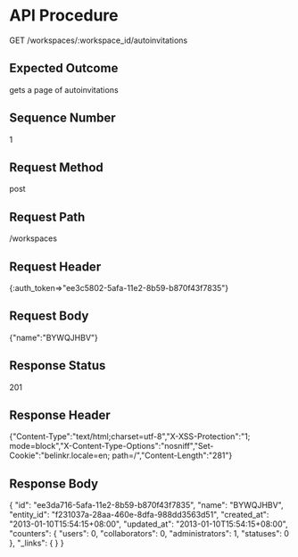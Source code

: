# API Procedure
GET /workspaces/:workspace_id/autoinvitations
## Expected Outcome
gets a page of autoinvitations
## Sequence Number
1
## Request Method
post
## Request Path
/workspaces
## Request Header
{:auth_token=>"ee3c5802-5afa-11e2-8b59-b870f43f7835"}
## Request Body
{"name":"BYWQJHBV"}

## Response Status
201
## Response Header
{"Content-Type":"text/html;charset=utf-8","X-XSS-Protection":"1; mode=block","X-Content-Type-Options":"nosniff","Set-Cookie":"belinkr.locale=en; path=/","Content-Length":"281"}

## Response Body
{
  "id": "ee3da716-5afa-11e2-8b59-b870f43f7835",
  "name": "BYWQJHBV",
  "entity_id": "f231037a-28aa-460e-8dfa-988dd3563d51",
  "created_at": "2013-01-10T15:54:15+08:00",
  "updated_at": "2013-01-10T15:54:15+08:00",
  "counters": {
    "users": 0,
    "collaborators": 0,
    "administrators": 1,
    "statuses": 0
  },
  "_links": {
  }
}
